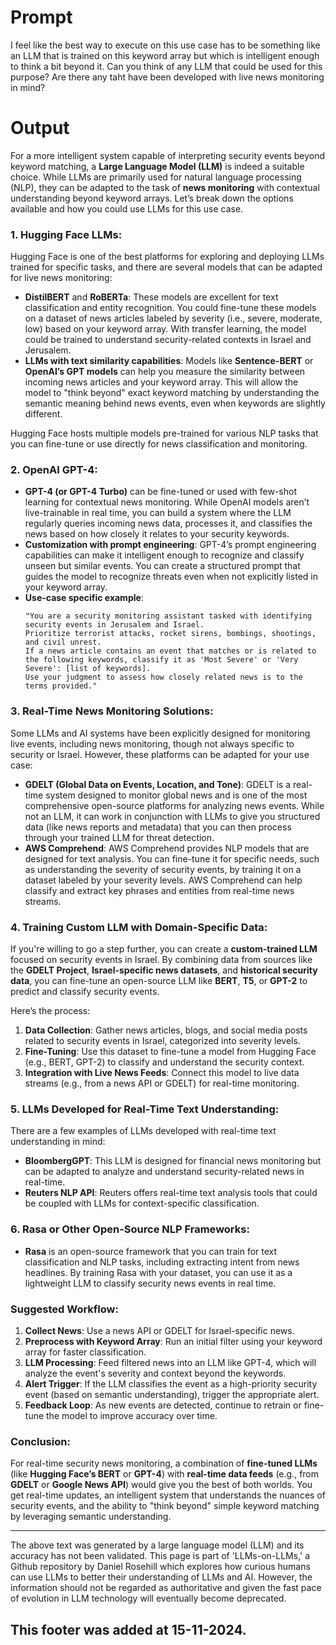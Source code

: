# Prompt

I feel like the best way to execute on this use case has to be something like an LLM that is trained on this keyword array but which is intelligent enough to think a bit beyond it. Can you think of any LLM that could be used for this purpose? Are there any taht have been developed with live news monitoring in mind?

# Output

For a more intelligent system capable of interpreting security events beyond keyword matching, a **Large Language Model (LLM)** is indeed a suitable choice. While LLMs are primarily used for natural language processing (NLP), they can be adapted to the task of **news monitoring** with contextual understanding beyond keyword arrays. Let’s break down the options available and how you could use LLMs for this use case.

### 1. Hugging Face LLMs:

Hugging Face is one of the best platforms for exploring and deploying LLMs trained for specific tasks, and there are several models that can be adapted for live news monitoring:

- **DistilBERT** and **RoBERTa**: These models are excellent for text classification and entity recognition. You could fine-tune these models on a dataset of news articles labeled by severity (i.e., severe, moderate, low) based on your keyword array. With transfer learning, the model could be trained to understand security-related contexts in Israel and Jerusalem.
- **LLMs with text similarity capabilities**: Models like **Sentence-BERT** or **OpenAI’s GPT models** can help you measure the similarity between incoming news articles and your keyword array. This will allow the model to "think beyond" exact keyword matching by understanding the semantic meaning behind news events, even when keywords are slightly different.

Hugging Face hosts multiple models pre-trained for various NLP tasks that you can fine-tune or use directly for news classification and monitoring.

### 2. OpenAI GPT-4:

- **GPT-4 (or GPT-4 Turbo)** can be fine-tuned or used with few-shot learning for contextual news monitoring. While OpenAI models aren’t live-trainable in real time, you can build a system where the LLM regularly queries incoming news data, processes it, and classifies the news based on how closely it relates to your security keywords.
- **Customization with prompt engineering**: GPT-4’s prompt engineering capabilities can make it intelligent enough to recognize and classify unseen but similar events. You can create a structured prompt that guides the model to recognize threats even when not explicitly listed in your keyword array.
- **Use-case specific example**:
  ```
  "You are a security monitoring assistant tasked with identifying security events in Jerusalem and Israel. 
  Prioritize terrorist attacks, rocket sirens, bombings, shootings, and civil unrest. 
  If a news article contains an event that matches or is related to the following keywords, classify it as 'Most Severe' or 'Very Severe': [list of keywords]. 
  Use your judgment to assess how closely related news is to the terms provided."
  ```

### 3. Real-Time News Monitoring Solutions:

Some LLMs and AI systems have been explicitly designed for monitoring live events, including news monitoring, though not always specific to security or Israel. However, these platforms can be adapted for your use case:

- **GDELT (Global Data on Events, Location, and Tone)**:
  GDELT is a real-time system designed to monitor global news and is one of the most comprehensive open-source platforms for analyzing news events. While not an LLM, it can work in conjunction with LLMs to give you structured data (like news reports and metadata) that you can then process through your trained LLM for threat detection.
- **AWS Comprehend**:
  AWS Comprehend provides NLP models that are designed for text analysis. You can fine-tune it for specific needs, such as understanding the severity of security events, by training it on a dataset labeled by your severity levels. AWS Comprehend can help classify and extract key phrases and entities from real-time news streams.

### 4. Training Custom LLM with Domain-Specific Data:

If you're willing to go a step further, you can create a **custom-trained LLM** focused on security events in Israel. By combining data from sources like the **GDELT Project**, **Israel-specific news datasets**, and **historical security data**, you can fine-tune an open-source LLM like **BERT**, **T5**, or **GPT-2** to predict and classify security events.

Here’s the process:

1. **Data Collection**: Gather news articles, blogs, and social media posts related to security events in Israel, categorized into severity levels.
2. **Fine-Tuning**: Use this dataset to fine-tune a model from Hugging Face (e.g., BERT, GPT-2) to classify and understand the security context.
3. **Integration with Live News Feeds**: Connect this model to live data streams (e.g., from a news API or GDELT) for real-time monitoring.

### 5. LLMs Developed for Real-Time Text Understanding:

There are a few examples of LLMs developed with real-time text understanding in mind:

- **BloombergGPT**: This LLM is designed for financial news monitoring but can be adapted to analyze and understand security-related news in real-time.
- **Reuters NLP API**: Reuters offers real-time text analysis tools that could be coupled with LLMs for context-specific classification.

### 6. Rasa or Other Open-Source NLP Frameworks:

- **Rasa** is an open-source framework that you can train for text classification and NLP tasks, including extracting intent from news headlines. By training Rasa with your dataset, you can use it as a lightweight LLM to classify security news events in real time.

### Suggested Workflow:

1. **Collect News**: Use a news API or GDELT for Israel-specific news.
2. **Preprocess with Keyword Array**: Run an initial filter using your keyword array for faster classification.
3. **LLM Processing**: Feed filtered news into an LLM like GPT-4, which will analyze the event's severity and context beyond the keywords.
4. **Alert Trigger**: If the LLM classifies the event as a high-priority security event (based on semantic understanding), trigger the appropriate alert.
5. **Feedback Loop**: As new events are detected, continue to retrain or fine-tune the model to improve accuracy over time.

### Conclusion:

For real-time security news monitoring, a combination of **fine-tuned LLMs** (like **Hugging Face’s BERT** or **GPT-4**) with **real-time data feeds** (e.g., from **GDELT** or **Google News API**) would give you the best of both worlds. You get real-time updates, an intelligent system that understands the nuances of security events, and the ability to "think beyond" simple keyword matching by leveraging semantic understanding.

---

The above text was generated by a large language model (LLM) and its accuracy has not been validated. This page is part of 'LLMs-on-LLMs,' a Github repository by Daniel Rosehill which explores how curious humans can use LLMs to better their understanding of LLMs and AI. However, the information should not be regarded as authoritative and given the fast pace of evolution in LLM technology will eventually become deprecated. 

This footer was added at 15-11-2024.
---